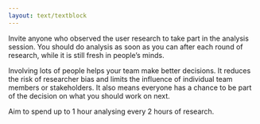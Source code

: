 ```yaml
---
layout: text/textblock
---
```

Invite anyone who observed the user research to take part in the analysis session. You should do analysis as soon as you can after each round of research, while it is still fresh in people’s minds.

Involving lots of people helps your team make better decisions. It reduces the risk of researcher bias and limits the influence of individual team members or stakeholders. It also means everyone has a chance to be part of the decision on what you should work on next.

Aim to spend up to 1 hour analysing every 2 hours of research.
